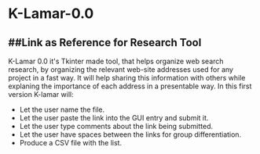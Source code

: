 # K-Lamar-0.0
##Link as Reference for Research Tool
---
 K-Lamar 0.0 it's Tkinter made tool, that helps organize web search research, by organizing the relevant web-site addresses used for any project in a fast way. It will help sharing this information with others while explaning the importance of each address in a presentable way. In this first version K-lamar will: 
* Let the user name the file.
* Let the user paste the link into the GUI entry and submit it.
* Let the user type comments about the link being submitted.
* Let the user have spaces between the links for group differentiation.
* Produce a CSV file with the list.

